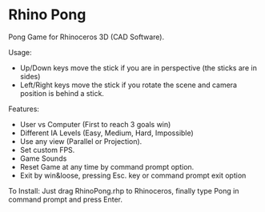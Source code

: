 # Rhino Pong

Pong Game for Rhinoceros 3D (CAD Software).

Usage:
* Up/Down keys move the stick if you are in perspective (the sticks are in sides) 
* Left/Right keys  move the stick if you rotate the scene and camera position is behind a stick.

Features:
* User vs Computer (First to reach 3 goals win)
* Different IA Levels (Easy, Medium, Hard, Impossible)
* Use any view (Parallel or Projection).
* Set custom FPS.
* Game Sounds 
* Reset Game at any time by command prompt option.
* Exit by win&loose, pressing Esc. key or command prompt exit option

To Install: Just drag RhinoPong.rhp to Rhinoceros, finally type Pong in command prompt and press Enter.


